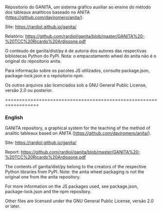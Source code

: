 Répositorio do GANITA, um sistema gráfico auxiliar ao ensino do método dos tableaux analíticos baseado no ANITA (https://github.com/daviromero/anita/).

Site: https://rardiol.github.io/ganita/

Relatório: https://github.com/rardiol/ganita/blob/master/GANITA%20-%20TCC%20Ricardo%20Ardissone.pdf 

O conteudo de ganita/dist/py é de autoria dos autores das respectivas bibliotecas Python do PyPI. Nota: o empacotamento wheel do anita não é o original do répositorio anita.

Para informação sobre os pacotes JS utilizados, consulte package.json, package-lock.json e o repósitorio npm.

Os outros arquivos são licenciados sob a GNU General Public License, versão 2.0 ou posterior.

==================================================================

### English

GANITA repository, a graphical system for the teaching of the method of analitic tableaux based on ANITA (https://github.com/daviromero/anita/).

Site: https://rardiol.github.io/ganita/

Report: https://github.com/rardiol/ganita/blob/master/GANITA%20-%20TCC%20Ricardo%20Ardissone.pdf 

The contents of ganita/dist/py belong to the creators of the respective Python libraries from PyPI. Note: the anita wheel packaging is not the original one from the anita repository.

For more information on the JS packages used, see package.json, package-lock.json and the npm repository.

Other files are licensed under the GNU General Public License, versão 2.0 or later.
